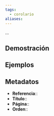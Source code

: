 ```yaml
---
tags:
  - corolario
aliases:
---
```

...

## Demostración

## Ejemplos

## Metadatos
- **Referencia**::
- **Título**::
- **Página**::
- **Orden**::
